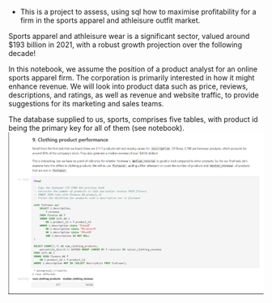 * This is a project to assess, using sql how to maximise profitability for a firm in the sports apparel and athleisure outfit market.




Sports apparel and athleisure wear is a significant sector, valued around $193 billion in 2021, with a robust growth projection over the following decade!


In this notebook, we assume the position of a product analyst for an online sports apparel firm.
The corporation is primarily interested in how it might enhance revenue.
We will look into product data such as price, reviews, descriptions, and ratings, as well as revenue and website traffic, to provide suggestions for its marketing and sales teams.


The database supplied to us, sports, comprises five tables, with product id being the primary key for all of them (see notebook). 
![alt text](image.png "")
